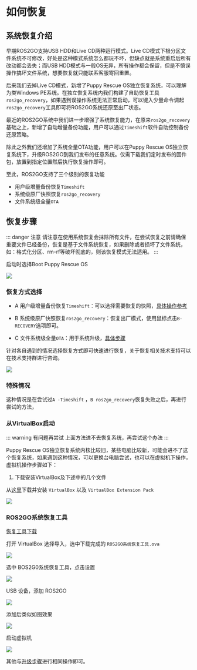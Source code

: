 # 如何恢复

## 系统恢复介绍

早期ROS2GO支持USB HDD和Live CD两种运行模式。Live CD模式下根分区文件系统不可修改，好处是这种模式系统怎么都玩不坏，但缺点就是系统重启后所有改动都会丢失；而USB HDD模式与一般OS无异，所有操作都会保留，但是不慎误操作搞坏文件系统，想要恢复就只能联系客服寄回重置。

后来我们去掉Live CD模式，新增了Puppy Rescue OS独立恢复系统，可以理解为类Windows PE系统。在独立恢复系统内我们构建了自助恢复工具`ros2go_recovery`，如果遇到误操作系统无法正常启动，可以键入少量命令调起`ros2go_recovery`工具即可将ROS2GO系统还原至出厂状态。

最近的ROS2GO系统中我们进一步增强了系统恢复能力，在原来`ros2go_recovery`基础之上，新增了自动增量备份功能，用户可以通过`Timeshift`软件自助控制备份还原策略。

除此之外我们还增加了系统全量OTA功能，用户可以在Puppy Rescue OS独立恢复系统下，升级ROS2GO到我们发布的任意系统。仅需下载我们定时发布的固件包，放置到指定位置然后执行恢复操作即可。

至此，ROS2GO支持了三个级别的恢复功能

- 用户级增量备份恢复`Timeshift`
- 系统级原厂快照恢复`ros2go_recovery`
- 文件系统级全量`OTA`

## 恢复步骤

::: danger 注意
请注意在使用系统恢复会抹除所有文件，在尝试恢复之前请确保重要文件已经备份，恢复是基于文件系统恢复，如果删除或者损坏了文件系统，如：格式化分区、rm-rf等破坏彻底的，则该恢复模式无法适用。
:::

启动时选择Boot Puppy Rescue OS

![](https://tianbot-pic.oss-cn-beijing.aliyuncs.com/tianbot/202109241901671.webp)

### 恢复方式选择

- A 用户级增量备份恢复`Timeshift`：可以选择需要恢复的快照，[具体操作参考](/manual/ros2go/guide/chapter2#引导界面恢复)

- B 系统级原厂快照恢复`ros2go_recovery`：恢复出厂模式，使用鼠标点击`B-RECOVERY`选项即可。

- C 文件系统级全量`OTA`：用于系统升级，[具体步骤](/manual/ros2go/guide/chapter4#%E5%8D%87%E7%BA%A7%E7%AE%80%E8%BF%B0)

针对各自遇到的情况选择恢复方式即可快速进行恢复，关于恢复相关技术支持可以在技术支持群进行咨询。

![](https://tianbot-pic.oss-cn-beijing.aliyuncs.com/tianbot/202109241901810.webp)

### 特殊情况

这种情况是在尝试过`A -Timeshift` ，`B ros2go_recovery`恢复失败之后，再进行尝试的方法，

### 从VirtualBox启动

::: warning 有问题再尝试
上面方法进不去恢复系统，再尝试这个办法
:::

Puppy Rescue OS独立恢复系统内核比较旧，某些电脑比较新，可能会进不了这个恢复系统，如果遇到这种情况，可以更换台电脑尝试，也可以在虚拟机下操作，虚拟机操作步骤如下：

1. 下载安装VirtualBox及下述中的几个文件

从[这里](https://www.virtualbox.org/wiki/Downloads)下载并安装 `VirtualBox` 以及 `VirtualBox Extension Pack`

![](https://img.kancloud.cn/49/72/49727e926b1eb50e351618aa21a115e3_2880x1498.png)

### ROS2GO系统恢复工具

[恢复工具下载](https://pan.baidu.com/e/1OJHoi_Z3KXnSi_4zCzFSpQ)

打开 VirtualBox 选择导入，选中下载完成的 `ROS2GO系统恢复工具.ova`

![](https://tianbot-pic.oss-cn-beijing.aliyuncs.com/tianbot/202209201555697.png)

选中 BOS2G0系统恢复工具，点击设置

![](https://tianbot-pic.oss-cn-beijing.aliyuncs.com/tianbot/202209201555440.png)

USB 设备，添加 ROS2GO

![](https://tianbot-pic.oss-cn-beijing.aliyuncs.com/tianbot/202209201555129.png)

添加后类似如图效果

![](https://tianbot-pic.oss-cn-beijing.aliyuncs.com/tianbot/202209201555073.png)

启动虚拟机

![](https://tianbot-pic.oss-cn-beijing.aliyuncs.com/tianbot/202209201555694.png)

其他与[升级步骤](/manual/ros2go/guide/chapter4#%E5%8D%87%E7%BA%A7%E7%AE%80%E8%BF%B0)进行相同操作即可。
